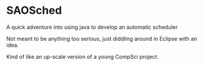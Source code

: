 # SAOSched
A quick adventure into using java to develop an automatic scheduler

Not meant to be anything too serious, just diddling around in Eclipse with an idea.

Kind of like an up-scale version of a young CompSci project.
